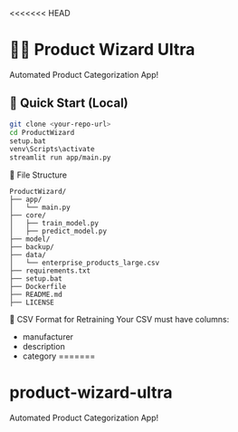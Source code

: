 <<<<<<< HEAD
# 🧙‍♂️ Product Wizard Ultra

Automated Product Categorization App!

## 🚀 Quick Start (Local)

```bash
git clone <your-repo-url>
cd ProductWizard
setup.bat
venv\Scripts\activate
streamlit run app/main.py
```

📂 File Structure
```
ProductWizard/
├── app/
│   └── main.py
├── core/
│   ├── train_model.py
│   ├── predict_model.py
├── model/
├── backup/
├── data/
│   └── enterprise_products_large.csv
├── requirements.txt
├── setup.bat
├── Dockerfile
├── README.md
├── LICENSE
```
📃 CSV Format for Retraining
Your CSV must have columns:

- manufacturer
- description
- category
=======
# product-wizard-ultra
Automated Product Categorization App!